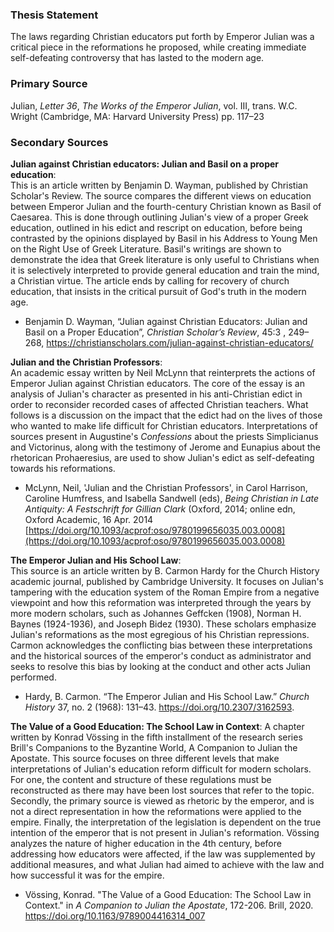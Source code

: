 ### Thesis Statement
The laws regarding Christian educators put forth by Emperor Julian was a critical piece in the reformations he proposed, while creating immediate self-defeating controversy that has lasted to the modern age.

### Primary Source
Julian, *Letter 36*, *The Works of the Emperor Julian*, vol. III, trans. W.C. Wright (Cambridge, MA: Harvard University Press) pp. 117–23

### Secondary Sources
**Julian against Christian educators: Julian and Basil on a proper education**:          
This is an article written by Benjamin D. Wayman, published by Christian Scholar's Review. The source compares the different views on education between Emperor Julian and the fourth-century Christian known as Basil of Caesarea. This is done through outlining Julian's view of a proper Greek education, outlined in his edict and rescript on education, before being contrasted by the opinions displayed by Basil  in his Address to Young Men on the Right Use of Greek Literature. Basil's writings are shown to demonstrate the idea that Greek literature is only useful to Christians when it is selectively interpreted to provide general education and train the mind, a Christian virtue. The article ends by calling for recovery of church education, that insists in the critical pursuit of God's truth in the modern age.
 - Benjamin D. Wayman, “Julian against Christian Educators: Julian and Basil on a Proper Education”, _Christian Scholar’s Review_, 45:3 , 249–268, https://christianscholars.com/julian-against-christian-educators/

**Julian and the Christian Professors**:          
An academic essay written by Neil McLynn that reinterprets the actions of Emperor Julian against Christian educators.  The core of the essay is an analysis of Julian's character as presented in his anti-Christian edict in order to reconsider recorded cases of affected Christian teachers.  What follows is a discussion on the impact that the edict had on the lives of those who wanted to make life difficult for Christian educators. Interpretations of sources present in Augustine's *Confessions* about the priests Simplicianus and Victorinus, along with the testimony of Jerome and Eunapius about the rhetorican Prohaeresius, are used to show Julian's edict as self-defeating towards his reformations.
 -  McLynn, Neil, 'Julian and the Christian Professors', in Carol Harrison, Caroline Humfress, and Isabella Sandwell (eds), _Being Christian in Late Antiquity: A Festschrift for Gillian Clark_ (Oxford, 2014; online edn, Oxford Academic, 16 Apr. 2014 [https://doi.org/10.1093/acprof:oso/9780199656035.003.0008](https://doi.org/10.1093/acprof:oso/9780199656035.003.0008)

**The Emperor Julian and His School Law**:          
This source is an article written by B. Carmon Hardy for the Church History academic journal, published by Cambridge University. It focuses on Julian's tampering with the education system of the Roman Empire from a negative viewpoint and how this reformation was interpreted through the years by more modern scholars, such as Johannes Geffcken (1908), Norman H. Baynes (1924-1936), and Joseph Bidez (1930). These scholars emphasize Julian's reformations as the most egregious of his Christian repressions. Carmon acknowledges the conflicting bias between these interpretations and the historical sources of the emperor's conduct as administrator and seeks to resolve this bias by looking at the conduct and other acts Julian performed.
 - Hardy, B. Carmon. “The Emperor Julian and His School Law.” _Church History_ 37, no. 2 (1968): 131–43. https://doi.org/10.2307/3162593.

**The Value of a Good Education: The School Law in Context**:
A chapter written by Konrad Vössing in the fifth installment of the research series Brill's Companions to the Byzantine World, A Companion to Julian the Apostate. This source focuses on three different levels that make interpretations of Julian's education reform difficult for modern scholars. For one, the content and structure of these regulations must be reconstructed as there may have been lost sources that refer to the topic. Secondly, the primary source is viewed as rhetoric by the emperor, and is not a direct representation in how the reformations were applied to the empire. Finally, the interpretation of the legislation is dependent on the true intention of the emperor that is not present in Julian's reformation. Vössing analyzes the nature of higher education in the 4th century, before addressing how educators were affected, if the law was supplemented by additional measures, and what Julian had aimed to achieve with the law and how successful it was for the empire.
 - Vössing, Konrad. "The Value of a Good Education: The School Law in Context." in *A Companion to Julian the Apostate*, 172-206. Brill, 2020. https://doi.org/10.1163/9789004416314_007
